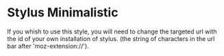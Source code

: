 # Stylus Minimalistic

If you whish to use this style, you will need to change the targeted url with the id of your own installation of stylus. (the string of characters in the url bar after 'moz-extension://').